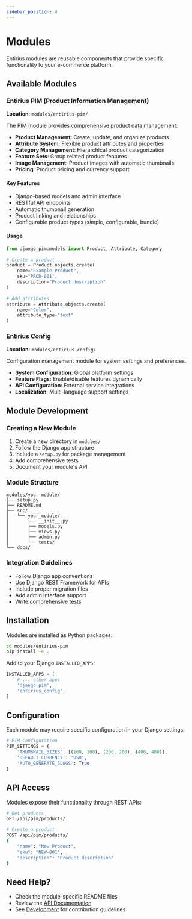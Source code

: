```yaml
---
sidebar_position: 4
---
```


# Modules

Entirius modules are reusable components that provide specific functionality to your e-commerce platform.

## Available Modules

### Entirius PIM (Product Information Management)

**Location**: `modules/entirius-pim/`

The PIM module provides comprehensive product data management:

- **Product Management**: Create, update, and organize products
- **Attribute System**: Flexible product attributes and properties
- **Category Management**: Hierarchical product categorization
- **Feature Sets**: Group related product features
- **Image Management**: Product images with automatic thumbnails
- **Pricing**: Product pricing and currency support

#### Key Features

- Django-based models and admin interface
- RESTful API endpoints
- Automatic thumbnail generation
- Product linking and relationships
- Configurable product types (simple, configurable, bundle)

#### Usage

```python
from django_pim.models import Product, Attribute, Category

# Create a product
product = Product.objects.create(
    name="Example Product",
    sku="PROD-001",
    description="Product description"
)

# Add attributes
attribute = Attribute.objects.create(
    name="Color",
    attribute_type="text"
)
```

### Entirius Config

**Location**: `modules/entirius-config/`

Configuration management module for system settings and preferences.

- **System Configuration**: Global platform settings
- **Feature Flags**: Enable/disable features dynamically
- **API Configuration**: External service integrations
- **Localization**: Multi-language support settings

## Module Development

### Creating a New Module

1. Create a new directory in `modules/`
2. Follow the Django app structure
3. Include a `setup.py` for package management
4. Add comprehensive tests
5. Document your module's API

### Module Structure

```
modules/your-module/
├── setup.py
├── README.md
├── src/
│   └── your_module/
│       ├── __init__.py
│       ├── models.py
│       ├── views.py
│       ├── admin.py
│       └── tests/
└── docs/
```

### Integration Guidelines

- Follow Django app conventions
- Use Django REST Framework for APIs
- Include proper migration files
- Add admin interface support
- Write comprehensive tests

## Installation

Modules are installed as Python packages:

```bash
cd modules/entirius-pim
pip install -e .
```

Add to your Django `INSTALLED_APPS`:

```python
INSTALLED_APPS = [
    # ... other apps
    'django_pim',
    'entirius_config',
]
```

## Configuration

Each module may require specific configuration in your Django settings:

```python
# PIM Configuration
PIM_SETTINGS = {
    'THUMBNAIL_SIZES': [(100, 100), (200, 200), (400, 400)],
    'DEFAULT_CURRENCY': 'USD',
    'AUTO_GENERATE_SLUGS': True,
}
```

## API Access

Modules expose their functionality through REST APIs:

```bash
# Get products
GET /api/pim/products/

# Create a product
POST /api/pim/products/
{
    "name": "New Product",
    "sku": "NEW-001",
    "description": "Product description"
}
```

## Need Help?

- Check the module-specific README files
- Review the [API Documentation](./api-introduction)
- See [Development](./development) for contribution guidelines